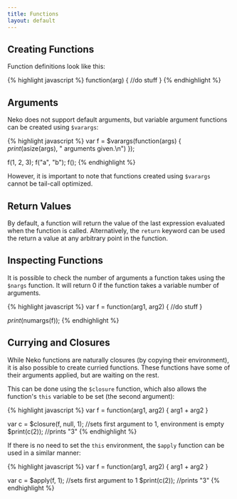 ```yaml
---
title: Functions
layout: default
---
```


## Creating Functions

Function definitions look like this:

{% highlight javascript %}
function(arg) {
    //do stuff
}
{% endhighlight %}

## Arguments

Neko does not support default arguments, but variable argument functions can be created using `$varargs`:

{% highlight javascript %}
var f = $varargs(function(args) {
    $print($asize(args), " arguments given.\n")
});

f(1, 2, 3);
f("a", "b");
f();
{% endhighlight %}

However, it is important to note that functions created using `$varargs` cannot be tail-call optimized.

## Return Values

By default, a function will return the value of the last expression evaluated when the function is called. Alternatively, the `return` keyword can be used the return a value at any arbitrary point in the function.

## Inspecting Functions

It is possible to check the number of arguments a function takes using the `$nargs` function. It will return 0 if the function takes a variable number of arguments.

{% highlight javascript %}
var f = function(arg1, arg2) {
    //do stuff
}

$print($numargs(f));
{% endhighlight %}

## Currying and Closures

While Neko functions are naturally closures (by copying their environment), it is also possible to create curried functions. These functions have some of their arguments applied, but are waiting on the rest.

This can be done using the `$closure` function, which also allows the function's `this` variable to be set (the second argument):

{% highlight javascript %}
var f = function(arg1, arg2) {
    arg1 + arg2
}

var c = $closure(f, null, 1);  //sets first argument to 1, environment is empty
$print(c(2)); //prints "3"
{% endhighlight %}

If there is no need to set the `this` environment, the `$apply` function can be used in a similar manner:

{% highlight javascript %}
var f = function(arg1, arg2) {
    arg1 + arg2
}

var c = $apply(f, 1);  //sets first argument to 1
$print(c(2)); //prints "3"
{% endhighlight %}

